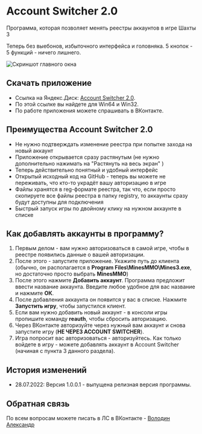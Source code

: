# Account Switcher 2.0
Программа, которая позволяет менять реестры аккаунтов в игре Шахты 3

Теперь без выебонов, избыточного интерфейса и головняка. 5 кнопок - 5 функций - ничего лишнего.


![Скриншот главного окна](https://i120.fastpic.org/big/2022/0728/00/c93914fec18c8c2d1014c8c0d9d31e00.png)


## Скачать приложение
* Ссылка на Яндекс.Диск: [Account Switcher 2.0](https://disk.yandex.ru/d/ocAP9yh-zBCvgQ).
* По этой ссылке вы найдете для Win64 и Win32.
* По работе приложения можете спрашивать в ВКонтакте.

## Преимущества Account Switcher 2.0
* Не нужно подтверждать изменение реестра при попытке захода на новый аккаунт
* Приложение открывается сразу растянутым (не нужно дополнительно нажимать на "Растянуть на весь экран" )
* Теперь действительно понятный и удобный интерфейс
* Открытый исходный код на GitHub - теперь вы можете не переживать, что кто-то украдёт вашу авторизацию в игре
* Файлы хранятся в reg-формате реестра, так что, если просто скопируете все файлы реестра в папку registry, то аккаунты сразу будут доступны для подключения
* Быстрый запуск игры по двойному клику на нужном аккаунте в списке

## Как добавлять аккаунты в программу?
1. Первым делом - вам нужно авторизоваться в самой игре, чтобы в реестре появились данные о вашей авторизации.
2. После этого - запустите приложение. Укажите путь до клиента (обычно, он располагается в **Program Files\MinesMMO\Mines3.exe**, но достаточно просто выбрать **MinesMMO**)
3. После этого нажмите **Добавить аккаунт**. Программа предложит ввести название аккаунта. Введите любое удобное для вас название и нажмите **ОК**.
4. После добавления аккаунта он появится у вас в списке. Нажмите **Запустить игру**, чтобы запустился клиент.
5. Если вам нужно добавить новый аккаунт - в консоли игры пропишите команду **reauth**, чтобы сбросить авторизацию.
6. Через ВКонтакте авторизуйте через нужный вам аккаунт и снова запустите игру (**НЕ ЧЕРЕЗ ACCOUNT SWITCHER**).
7. Игра попросит вас авторизоваться - авторизуйтесь. Как только войдете в игру - можете добавлять аккаунт в Account Switcher (начиная с пункта 3 данного раздела).

## История изменений
* 28.07.2022: Версия 1.0.0.1 - выпущена релизная версия программы.

## Обратная связь
По всем вопросам можете писать в ЛС в ВКонтакте - [Володин Александр](https://vk.com/oncologist63)